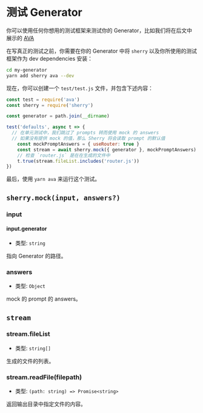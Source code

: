 # 测试 Generator

你可以使用任何你想用的测试框架来测试你的 Generator，比如我们将在后文中展示的 [AVA](https://ava.li)

在写真正的测试之前，你需要在你的 Generator 中将 `sherry` 以及你所使用的测试框架作为 dev dependencies 安装：

```bash
cd my-generator
yarn add sherry ava --dev
```

现在，你可以创建一个 `test/test.js` 文件，并包含下述内容：

```js
const test = require('ava')
const sherry = require('sherry')

const generator = path.join(__dirname)

test('defaults', async t => {
  // 在单元测试中，我们跳过了 prompts 转而使用 mock 的 answers
  // 如果没有提供 mock 的值，那么 Sherry 将会读取 prompt 的默认值
	const mockPromptAnswers = { useRouter: true }
	const stream = await sherry.mock({ generator }, mockPromptAnswers)
	// 检查 `router.js` 是在在生成的文件中
	t.true(stream.fileList.includes('router.js'))
})
```

最后，使用 `yarn ava` 来运行这个测试。

## `sherry.mock(input, answers?)`

### input

#### input.generator

- 类型: `string`

指向 Generator 的路径。

### answers

- 类型: `Object`

mock 的 prompt 的 answers。

## `stream`

### stream.fileList

- 类型: `string[]`

生成的文件的列表。

### stream.readFile(filepath)

- 类型: `(path: string) => Promise<string>`

返回输出目录中指定文件的内容。
